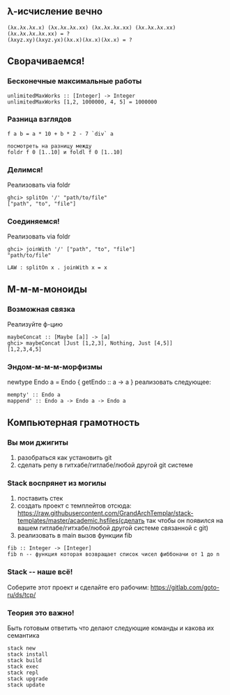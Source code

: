 ## λ-исчисление вечно

```
(λx.λx.λx.x) (λx.λx.λx.xx) (λx.λx.λx.xx) (λx.λx.λx.xx) (λx.λx.λx.λx.xx) = ?
(λxyz.xy)(λxyz.yx)(λx.x)(λx.x)(λx.x) = ?
```

## Сворачиваемся!

### Бесконечные максимальные работы
```
unlimitedMaxWorks :: [Integer] -> Integer
unlimitedMaxWorks [1,2, 1000000, 4, 5] = 1000000
```

### Разница взглядов
```
f a b = a * 10 + b * 2 - 7 `div` a

посмотреть на разницу между
foldr f 0 [1..10] и foldl f 0 [1..10]
```

### Делимся!
Реализовать via foldr
```
ghci> splitOn '/' "path/to/file"
["path", "to", "file"]
```

### Соединяемся!
Реализовать via foldr
```
ghci> joinWith '/' ["path", "to", "file"]
"path/to/file"

LAW : splitOn x . joinWith x = x
```


## М-м-м-моноиды
### Возможная связка
Реализуйте ф-цию
```
maybeConcat :: [Maybe [a]] -> [a]
ghci> maybeConcat [Just [1,2,3], Nothing, Just [4,5]]
[1,2,3,4,5]
```

### Эндом-м-м-м-морфизмы
newtype Endo a = Endo { getEndo :: a -> a }
реализовать следующее:
```
mempty' :: Endo a 
mappend' :: Endo a -> Endo a -> Endo a
```

## Компьютерная грамотность

### Вы мои джигиты

1. разобраться как установить git
2. сделать репу в гитхабе/гитлабе/любой другой git системе

### Stack воспрянет из могилы
1. поставить стек
2. создать проект с темплейтов отсюда: https://raw.githubusercontent.com/GrandArchTemplar/stack-templates/master/academic.hsfiles(сделать так чтобы он появился на вашем гитлабе/гитхабе/любой другой системе связанной с git)
3. реализовать в main вызов функции fib
```
fib :: Integer -> [Integer]
fib n -- функция которая возвращает список чисел фиббоначи от 1 до n
```

### Stack -- наше всё!

Соберите этот проект и сделайте его рабочим:
https://gitlab.com/goto-ru/ds/tcp/


### Теория это важно!

Быть готовым ответить что делают следующие команды и какова их семантика
```
stack new
stack install
stack build
stack exec
stack repl
stack upgrade
stack update
```
